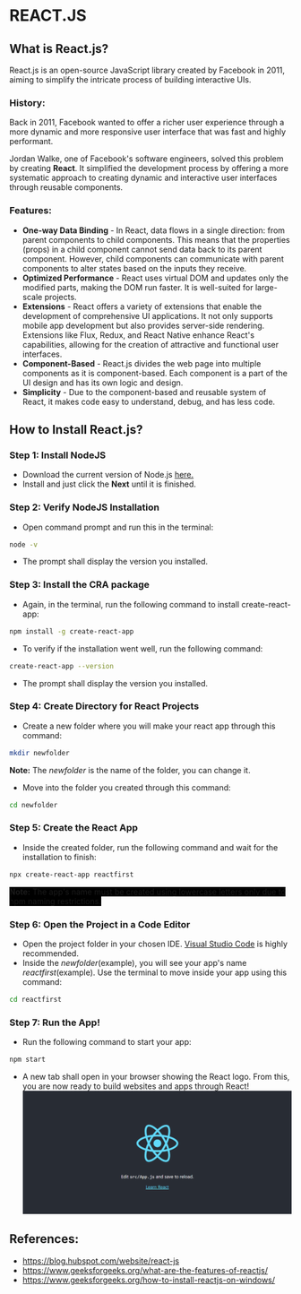 # REACT.JS

## What is React.js?

React.js is an open-source JavaScript library created by Facebook in 2011, aiming to simplify the intricate process of building interactive UIs.

### History:

Back in 2011, Facebook wanted to offer a richer user experience through a more dynamic and more responsive user interface that was fast and highly performant.

Jordan Walke, one of Facebook's software engineers, solved this problem by creating **React**. It simplified the development process by offering a more systematic approach to creating dynamic and interactive user interfaces through reusable components.

### Features:

- **One-way Data Binding** - In React, data flows in a single direction: from parent components to child components. This means that the properties (props) in a child component cannot send data back to its parent component. However, child components can communicate with parent components to alter states based on the inputs they receive.
- **Optimized Performance** - React uses virtual DOM and updates only the modified parts, making the DOM run faster. It is well-suited for large-scale projects.
- **Extensions** - React offers a variety of extensions that enable the development of comprehensive UI applications. It not only supports mobile app development but also provides server-side rendering. Extensions like Flux, Redux, and React Native enhance React's capabilities, allowing for the creation of attractive and functional user interfaces.
- **Component-Based** - React.js divides the web page into multiple components as it is component-based. Each component is a part of the UI design and has its own logic and design.
- **Simplicity** - Due to the component-based and reusable system of React, it makes code easy to understand, debug, and has less code.

## How to Install React.js?

### Step 1: Install NodeJS
- Download the current version of Node.js [here.](https://nodejs.org/en/download/prebuilt-installer/current)
- Install and just click the **Next** until it is finished.

### Step 2: Verify NodeJS Installation
- Open command prompt and run this in the terminal:
```bash
node -v
```
- The prompt shall display the version you installed.

### Step 3: Install the CRA package

- Again, in the terminal, run the following command to install create-react-app:
```bash
npm install -g create-react-app
```
- To verify if the installation went well, run the following command:
```bash
create-react-app --version
```
- The prompt shall display the version you installed.

### Step 4: Create Directory for React Projects

- Create a new folder where you will make your react app through this command:
```bash
mkdir newfolder
``` 
  **Note:** The *newfolder* is the name of the folder, you can change it.
- Move into the folder you created through this command:
```bash
cd newfolder
```

### Step 5: Create the React App

- Inside the created folder, run the following command and wait for the installation to finish:
```bash
npx create-react-app reactfirst
```
  <span style="background-color: #000000">**Note:** The app's name must be created using <ins>lowercase letters</ins> only due to npm naming restrictions.</span>

### Step 6: Open the Project in a Code Editor

- Open the project folder in your chosen IDE. [Visual Studio Code](https://code.visualstudio.com/) is highly recommended.
- Inside the *newfolder*(example), you will see your app's name *reactfirst*(example). Use the terminal to move inside your app using this command:
```bash
cd reactfirst
```

### Step 7: Run the App!

- Run the following command to start your app:
```bash
npm start
```
- A new tab shall open in your browser showing the React logo. From this, you are now ready to build websites and apps through React!
![Screenshot of a successful creation of React App.](reactSuccess.png)


## References: 
- https://blog.hubspot.com/website/react-js
- https://www.geeksforgeeks.org/what-are-the-features-of-reactjs/
- https://www.geeksforgeeks.org/how-to-install-reactjs-on-windows/
